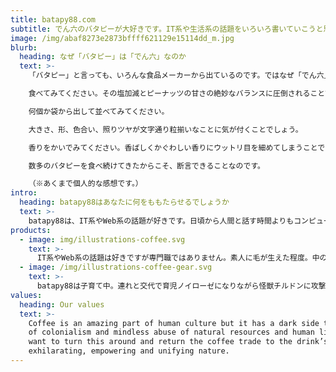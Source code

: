 ```yaml
---
title: batapy88.com
subtitle: でん六のバタピーが大好きです。IT系や生活系の話題をいろいろ書いていこうと思います。
image: /img/abaf8273e2873bffff621129e15114dd_m.jpg
blurb:
  heading: なぜ「バタピー」は「でん六」なのか
  text: >-
    「バタピー」と言っても、いろんな食品メーカーから出ているのです。ではなぜ「でん六」なのか？！それは「品質（Quality）が他のものとはぜんぜん違う！！」からです。

    食べてみてください。その塩加減とピーナッツの甘さの絶妙なバランスに圧倒されることでしょう。

    何個か袋から出して並べてみてください。

    大きさ、形、色合い、照りツヤが文字通り粒揃いなことに気が付くことでしょう。

    香りをかいでみてください。香ばしくかぐわしい香りにウットリ目を細めてしまうことでしょう。

    数多のバタピーを食べ続けてきたからこそ、断言できることなのです。

    （※あくまで個人的な感想です。）
intro:
  heading: batapy88はあなたに何をももたらせるでしょうか
  text: >-
    batapy88は、IT系やWeb系の話題が好きです。日頃から人間と話す時間よりもコンピューターと見つめ合い会話している時間のほうが圧倒的に長いです。一方で、batapy88は愛する家族に囲まれて暮らす幸せ者でもあります。家族と共にbatapy88も成長しようとしているのです。その両方で巡り合った発見や驚きや苦難について共有したいと思っています。
products:
  - image: img/illustrations-coffee.svg
    text: >-
      IT系やWeb系の話題は好きですが専門職ではありません。素人に毛が生えた程度。中の下。Google先生に先人たちの教えを乞う毎日。Windows、Ubuntu、GitHub、Python、npm、Chrome、EmEditorが好き。いつか専門職になりた～い。
  - image: /img/illustrations-coffee-gear.svg
    text: >-
      batapy88は子育て中。連れと交代で育児ノイローゼになりながら怪獣チルドンに攻撃を食らう毎日。ときどきホントにしんどい。でも怪獣のことを天使と錯覚するたびになんとか復活してなんとか持ちこたえている。
values:
  heading: Our values
  text: >-
    Coffee is an amazing part of human culture but it has a dark side too – one
    of colonialism and mindless abuse of natural resources and human lives. We
    want to turn this around and return the coffee trade to the drink’s
    exhilarating, empowering and unifying nature.
---
```


